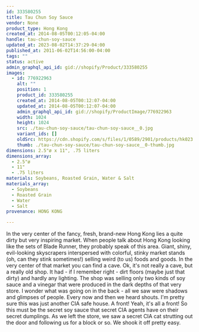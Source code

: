 ```yaml
---
id: 333580255
title: Tau Chun Soy Sauce
vendor: None
product_type: Hong Kong
created_at: 2014-08-05T00:12:05-04:00
handle: tau-chun-soy-sauce
updated_at: 2023-08-02T14:37:29-04:00
published_at: 2011-06-02T14:56:00-04:00
tags: ""
status: active
admin_graphql_api_id: gid://shopify/Product/333580255
images:
  - id: 776922963
    alt: ""
    position: 1
    product_id: 333580255
    created_at: 2014-08-05T00:12:07-04:00
    updated_at: 2014-08-05T00:12:07-04:00
    admin_graphql_api_id: gid://shopify/ProductImage/776922963
    width: 1024
    height: 1024
    src: ./tau-chun-soy-sauce/tau-chun-soy-sauce__0.jpg
    variant_ids: []
    oldSrc: https://cdn.shopify.com/s/files/1/0589/2901/products/hk023.jpeg?v=1407211927
    thumb: ./tau-chun-soy-sauce/tau-chun-soy-sauce__0-thumb.jpg
dimensions: 2.5"ø x 11", .75 liters
dimensions_array:
  - 2.5"ø
  - 11"
  - .75 liters
materials: Soybeans, Roasted Grain, Water & Salt
materials_array:
  - Soybeans
  - Roasted Grain
  - Water
  - Salt
provenance: HONG KONG

---
```


In the very center of the fancy, fresh, brand-new Hong Kong lies a quite dirty but very inspiring market. When people talk about Hong Kong looking like the sets of Blade Runner, they probably speak of this area. Giant, shiny, evil-looking skyscrapers interspersed with colorful, stinky market stands (oh, can they stink sometimes!) selling weird (to us) foods and goods. In the very center of that market you can find a cave. Ok, it's not really a cave, but a really old shop. It had - if I remember right - dirt floors (maybe just that dirty) and hardly any lighting. The shop was selling only two kinds of soy sauce and a vinegar that were produced in the dark depths of that very store. I wonder what was going on in the back - all we saw were shadows and glimpses of people. Every now and then we heard shouts. I'm pretty sure this was just another CIA safe house. A front! Yeah, it's all a front! So this must be the secret soy sauce that secret CIA agents have on their secret dumplings. As we left the store, we saw a secret CIA cat strutting out the door and following us for a block or so. We shook it off pretty easy.